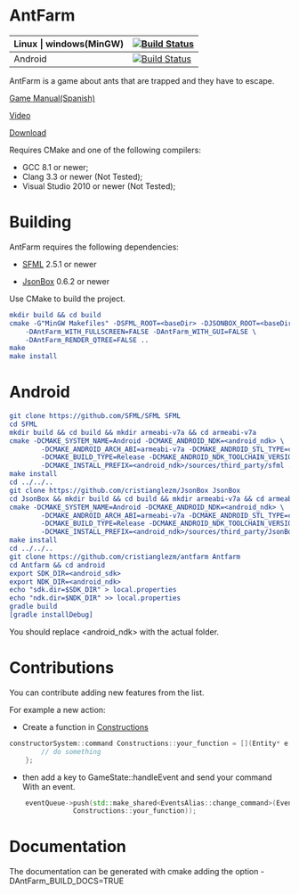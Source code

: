 # AntFarm

|Linux \| windows(MinGW) | [![Build Status](https://travis-ci.org/cristianglezm/AntFarm.svg)](https://travis-ci.org/cristianglezm/AntFarm)|
|---|---|
|Android |[![Build Status](https://travis-ci.org/cristianglezm/AntFarm.svg)](https://travis-ci.org/cristianglezm/AntFarm)|

AntFarm is a game about ants that are trapped and they have to escape.

[Game Manual(Spanish)](https://bitbucket.org/cristian_glez_m/antfarm/wiki/Manual%20de%20Juego)

[Video](https://www.youtube.com/watch?v=o17TOI_zKAY)

[Download](https://bitbucket.org/cristian_glez_m/antfarm/downloads)

Requires CMake and one of the following compilers:

* GCC 8.1 or newer;
* Clang 3.3 or newer (Not Tested);
* Visual Studio 2010 or newer (Not Tested);

Building
===

AntFarm requires the following dependencies:

* [SFML](http://sfml-dev.org) 2.5.1 or newer

* [JsonBox](https://github.com/cristianglezm/JsonBox) 0.6.2 or newer

Use CMake to build the project.

```cmake
mkdir build && cd build
cmake -G"MinGW Makefiles" -DSFML_ROOT=<baseDir> -DJSONBOX_ROOT=<baseDir> \ 
	-DAntFarm_WITH_FULLSCREEN=FALSE -DAntFarm_WITH_GUI=FALSE \
	-DAntFarm_RENDER_QTREE=FALSE ..
make
make install
```

Android
==

```cmake
git clone https://github.com/SFML/SFML SFML
cd SFML
mkdir build && cd build && mkdir armeabi-v7a && cd armeabi-v7a
cmake -DCMAKE_SYSTEM_NAME=Android -DCMAKE_ANDROID_NDK=<android_ndk> \
        -DCMAKE_ANDROID_ARCH_ABI=armeabi-v7a -DCMAKE_ANDROID_STL_TYPE=c++_shared \ 
        -DCMAKE_BUILD_TYPE=Release -DCMAKE_ANDROID_NDK_TOOLCHAIN_VERSION=clang -DCMAKE_ANDROID_API=26 \ 
        -DCMAKE_INSTALL_PREFIX=<android_ndk>/sources/third_party/sfml ../..
make install
cd ../../..
git clone https://github.com/cristianglezm/JsonBox JsonBox
cd JsonBox && mkdir build && cd build && mkdir armeabi-v7a && cd armeabi-v7a
cmake -DCMAKE_SYSTEM_NAME=Android -DCMAKE_ANDROID_NDK=<android_ndk> \
        -DCMAKE_ANDROID_ARCH_ABI=armeabi-v7a -DCMAKE_ANDROID_STL_TYPE=c++_shared \ 
        -DCMAKE_BUILD_TYPE=Release -DCMAKE_ANDROID_NDK_TOOLCHAIN_VERSION=clang -DCMAKE_ANDROID_API=26 \ 
        -DCMAKE_INSTALL_PREFIX=<android_ndk>/sources/third_party/JsonBox ../..
make install
cd ../../..
git clone https://github.com/cristianglezm/antfarm Antfarm
cd Antfarm && cd android
export SDK_DIR=<android_sdk>
export NDK_DIR=<android_ndk>
echo "sdk.dir=$SDK_DIR" > local.properties
echo "ndk.dir=$NDK_DIR" >> local.properties
gradle build
[gradle installDebug]

```

You should replace <android_ndk> with the actual folder.

Contributions
===

You can contribute adding new features from the list.

For example a new action:

* Create a function in [Constructions](https://github.com/cristianglezm/AntFarm/blob/master/src/Systems/constructorSystem/Constructions.cpp)

```cpp
constructorSystem::command Constructions::your_function = [](Entity* e,sf::VertexArray* map, sf::FloatRect bounds){
		// do something
	};
```

* then add a key to GameState::handleEvent and send your command With an event.

```cpp
	eventQueue->push(std::make_shared<EventsAlias::change_command>(EventType::CHANGE_COMMAND,
				Constructions::your_function));
```

Documentation
===

The documentation can be generated with cmake adding the option -DAntFarm_BUILD_DOCS=TRUE

